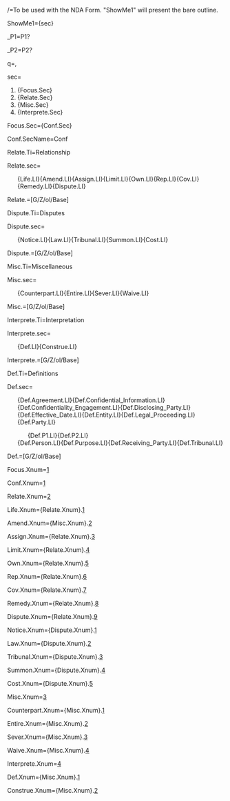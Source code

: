 /=To be used with the NDA Form.  "ShowMe1" will present the bare outline.

ShowMe1={sec}

_P1=<span class="param">P1?</a>

_P2=<span class="param">P2?</a>

q=,

sec=<ol class="secs-and"><li>{Focus.Sec}<li>{Relate.Sec}<li>{Misc.Sec}<li>{Interprete.Sec}</ol>
  
Focus.Sec={Conf.Sec}

Conf.SecName=Conf

Relate.Ti=Relationship

Relate.sec=<ol class="secs-and">{Life.LI}{Amend.LI}{Assign.LI}{Limit.LI}{Own.LI}{Rep.LI}{Cov.LI}{Remedy.LI}{Dispute.LI}</ol>

Relate.=[G/Z/ol/Base]

Dispute.Ti=Disputes

Dispute.sec=<ol class="secs-and">{Notice.LI}{Law.LI}{Tribunal.LI}{Summon.LI}{Cost.LI}</ol>

Dispute.=[G/Z/ol/Base]

Misc.Ti=Miscellaneous

Misc.sec=<ol class="secs-and">{Counterpart.LI}{Entire.LI}{Sever.LI}{Waive.LI}</ol>

Misc.=[G/Z/ol/Base]  

Interprete.Ti=Interpretation

Interprete.sec=<ol class="secs-and">{Def.LI}{Construe.LI}</ol>

Interprete.=[G/Z/ol/Base]

Def.Ti=Definitions

Def.sec=<ul type="none">{Def.Agreement.LI}{Def.Confidential_Information.LI}{Def.Confidentiality_Engagement.LI}{Def.Disclosing_Party.LI}{Def.Effective_Date.LI}{Def.Entity.LI}{Def.Legal_Proceeding.LI}{Def.Party.LI}<ol>{Def.P1.LI}{Def.P2.LI}</ol>{Def.Person.LI}{Def.Purpose.LI}{Def.Receiving_Party.LI}{Def.Tribunal.LI}</ul>

Def.=[G/Z/ol/Base]

Focus.Xnum=<a href="#Focus.Sec" class="xref">1</a>

Conf.Xnum=<a href="#Conf.Sec" class="xref">1</a>

Relate.Xnum=<a href="#Relate.Sec" class="xref">2</a>

Life.Xnum={Relate.Xnum}.<a href="#Life.Sec" class="xref">1</a>

Amend.Xnum={Misc.Xnum}.<a href="#Amend.Sec" class="xref">2</a>

Assign.Xnum={Relate.Xnum}.<a href="#Assign.Sec" class="xref">3</a>

Limit.Xnum={Relate.Xnum}.<a href="#Assign.Sec" class="xref">4</a>

Own.Xnum={Relate.Xnum}.<a href="#Own.Sec" class="xref">5</a>

Rep.Xnum={Relate.Xnum}.<a href="#Rep.Sec" class="xref">6</a>

Cov.Xnum={Relate.Xnum}.<a href="#Cov.Sec" class="xref">7</a>

Remedy.Xnum={Relate.Xnum}.<a href="#Remedy.Sec" class="xref">8</a>

Dispute.Xnum={Relate.Xnum}.<a href="#Dispute.Sec" class="xref">9</a>

Notice.Xnum={Dispute.Xnum}.<a href="#Notice.Sec" class="xref">1</a>

Law.Xnum={Dispute.Xnum}.<a href="#Law.Sec" class="xref">2</a>

Tribunal.Xnum={Dispute.Xnum}.<a href="#Tribunal.Sec" class="xref">3</a>

Summon.Xnum={Dispute.Xnum}.<a href="#Summon.Sec" class="xref">4</a>

Cost.Xnum={Dispute.Xnum}.<a href="#Cost.Sec" class="xref">5</a>


Misc.Xnum=<a href="#Misc.Sec" class="xref">3</a>

Counterpart.Xnum={Misc.Xnum}.<a href="#Counterpart.Sec" class="xref">1</a>

Entire.Xnum={Misc.Xnum}.<a href="#Entire.Sec" class="xref">2</a>

Sever.Xnum={Misc.Xnum}.<a href="#Sever.Sec" class="xref">3</a>

Waive.Xnum={Misc.Xnum}.<a href="#Waive.Sec" class="xref">4</a>


Interprete.Xnum=<a href="#Interprete.Sec" class="xref">4</a>

Def.Xnum={Misc.Xnum}.<a href="#.Sec" class="Def.xref">1</a>

Construe.Xnum={Misc.Xnum}.<a href="#Construe.Sec" class="xref">2</a>